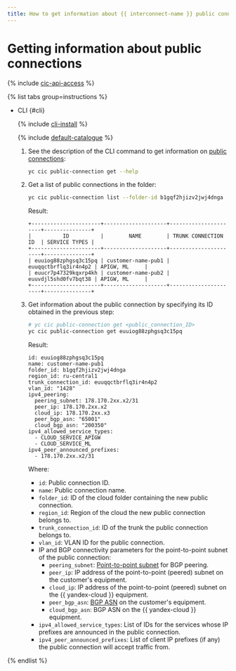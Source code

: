 ```yaml
---
title: How to get information about {{ interconnect-name }} public connections
---
```


# Getting information about public connections

{% include [cic-api-access](../../_includes/interconnect/cic-api-access.md) %}

{% list tabs group=instructions %}

- CLI {#cli}

  {% include [cli-install](../../_includes/cli-install.md) %}

  {% include [default-catalogue](../../_includes/default-catalogue.md) %}

  1. See the description of the CLI command to get information on [public connections](../concepts/pub-con.md):

      ```bash
      yc cic public-connection get --help
      ```

  1. Get a list of public connections in the folder:

      ```bash
      yc cic public-connection list --folder-id b1gqf2hjizv2jwj4dnga 
      ```

      Result:

      ```text
      +----------------------+--------------------+----------------------+---------------+
      |          ID          |        NAME        | TRUNK CONNECTION ID  | SERVICE TYPES |
      +----------------------+--------------------+----------------------+---------------+
      | euuiog88zphgsq3c15pq | customer-name-pub1 | euuqqctbrflq3ir4n4p2 | APIGW, ML     |
      | euucr7p47329kqxrp4kh | customer-name-pub2 | euuvdjl5shd0fv7bqt38 | APIGW, ML     |
      +----------------------+--------------------+----------------------+---------------+
      ```

  1. Get information about the public connection by specifying its ID obtained in the previous step:

      ```bash
      # yc cic public-connection get <public_connection_ID>
      yc cic public-connection get euuiog88zphgsq3c15pq 
      ```

      Result:

      ```text
      id: euuiog88zphgsq3c15pq
      name: customer-name-pub1
      folder_id: b1gqf2hjizv2jwj4dnga
      region_id: ru-central1
      trunk_connection_id: euuqqctbrflq3ir4n4p2
      vlan_id: "1428"
      ipv4_peering:
        peering_subnet: 178.170.2xx.x2/31
        peer_ip: 178.170.2xx.x2
        cloud_ip: 178.170.2xx.x3
        peer_bgp_asn: "65001"
        cloud_bgp_asn: "200350"
      ipv4_allowed_service_types:
        - CLOUD_SERVICE_APIGW
        - CLOUD_SERVICE_ML
      ipv4_peer_announced_prefixes:
        - 178.170.2xx.x2/31
      ```

      Where:
      * `id`: Public connection ID.
      * `name`: Public connection name.
      * `folder_id`: ID of the cloud folder containing the new public connection.
      * `region_id`: Region of the cloud the new public connection belongs to.
      * `trunk_connection_id`: ID of the trunk the public connection belongs to.
      * `vlan_id`: VLAN ID for the public connection.
      * IP and BGP connectivity parameters for the point-to-point subnet of the public connection:
         * `peering_subnet`: [Point-to-point subnet](../../interconnect/concepts/pub-con.md#pub-address) for BGP peering.
         * `peer_ip`: IP address of the point-to-point (peered) subnet on the customer's equipment.
         * `cloud_ip`: IP address of the point-to-point (peered) subnet on the {{ yandex-cloud }} equipment.
         * `peer_bgp_asn`: [BGP ASN](../../interconnect/concepts/priv-con.md#bgp-asn) on the customer's equipment.
         * `cloud_bgp_asn`: BGP ASN on the {{ yandex-cloud }} equipment.
      * `ipv4_allowed_service_types`: List of IDs for the services whose IP prefixes are announced in the public connection.
      * `ipv4_peer_announced_prefixes`: List of client IP prefixes (if any) the public connection will accept traffic from. 

{% endlist %}

